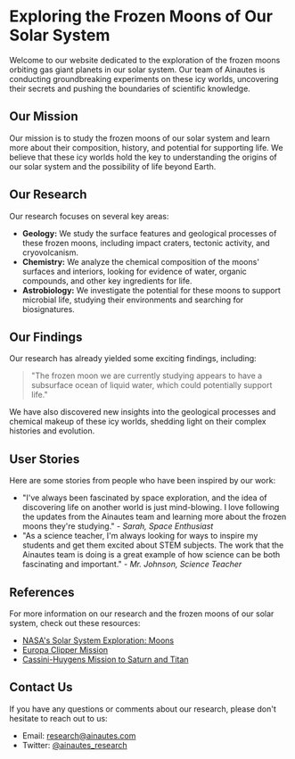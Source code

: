 <!--font:Poppins-->

# Exploring the Frozen Moons of Our Solar System

Welcome to our website dedicated to the exploration of the frozen moons orbiting gas giant planets in our solar system. Our team of Ainautes is conducting groundbreaking experiments on these icy worlds, uncovering their secrets and pushing the boundaries of scientific knowledge.

## Our Mission

Our mission is to study the frozen moons of our solar system and learn more about their composition, history, and potential for supporting life. We believe that these icy worlds hold the key to understanding the origins of our solar system and the possibility of life beyond Earth.

## Our Research

Our research focuses on several key areas:

- **Geology:** We study the surface features and geological processes of these frozen moons, including impact craters, tectonic activity, and cryovolcanism.
- **Chemistry:** We analyze the chemical composition of the moons' surfaces and interiors, looking for evidence of water, organic compounds, and other key ingredients for life.
- **Astrobiology:** We investigate the potential for these moons to support microbial life, studying their environments and searching for biosignatures.

## Our Findings

Our research has already yielded some exciting findings, including:

> "The frozen moon we are currently studying appears to have a subsurface ocean of liquid water, which could potentially support life." 

We have also discovered new insights into the geological processes and chemical makeup of these icy worlds, shedding light on their complex histories and evolution.

## User Stories

Here are some stories from people who have been inspired by our work:

- "I've always been fascinated by space exploration, and the idea of discovering life on another world is just mind-blowing. I love following the updates from the Ainautes team and learning more about the frozen moons they're studying." - *Sarah, Space Enthusiast*
- "As a science teacher, I'm always looking for ways to inspire my students and get them excited about STEM subjects. The work that the Ainautes team is doing is a great example of how science can be both fascinating and important." - *Mr. Johnson, Science Teacher*

## References

For more information on our research and the frozen moons of our solar system, check out these resources:

- [NASA's Solar System Exploration: Moons](#)
- [Europa Clipper Mission](#)
- [Cassini-Huygens Mission to Saturn and Titan](#)

## Contact Us

If you have any questions or comments about our research, please don't hesitate to reach out to us:

- Email: [research@ainautes.com](mailto:research@ainautes.com)
- Twitter: [@ainautes_research](#)

<!--

Write me content for website with wallpaper which alt text is:

"A team of Ainautes conducting experiments on a massive, frozen moon orbiting a gas giant planet."

The name/title of the page should not be 1:1 copy of the alt text but rather a real content of the website which is using this wallpaper.

- Use markdown format 
- Start with heading
- Heading should be short and concise
- The content should look like a real website 
- The website should not be about the wallpaper, wallpaper is just a related background
- Heading should be contain work "wallpaper" or "background"
- Include real sections like references, contact, user stories, etc. use things relevant to the page purpose.
- Feel free to use structure like headings, bullets, numbering, blockquotes, paragraphs, horizontal lines, etc.
- You can use formatting like bold or _italic_
- You can include UTF-8 emojis
- Links should be only #hash anchors (and you can refer to the document itself)
- Do not include images


---


# Exploring the Frozen Moons of Our Solar System

Welcome to our website dedicated to the exploration of the frozen moons orbiting gas giant planets in our solar system. Our team of Ainautes is conducting groundbreaking experiments on these icy worlds, uncovering their secrets and pushing the boundaries of scientific knowledge.

## Our Mission

Our mission is to study the frozen moons of our solar system and learn more about their composition, history, and potential for supporting life. We believe that these icy worlds hold the key to understanding the origins of our solar system and the possibility of life beyond Earth.

## Our Research

Our research focuses on several key areas:

- **Geology:** We study the surface features and geological processes of these frozen moons, including impact craters, tectonic activity, and cryovolcanism.
- **Chemistry:** We analyze the chemical composition of the moons' surfaces and interiors, looking for evidence of water, organic compounds, and other key ingredients for life.
- **Astrobiology:** We investigate the potential for these moons to support microbial life, studying their environments and searching for biosignatures.

## Our Findings

Our research has already yielded some exciting findings, including:

> "The frozen moon we are currently studying appears to have a subsurface ocean of liquid water, which could potentially support life." 

We have also discovered new insights into the geological processes and chemical makeup of these icy worlds, shedding light on their complex histories and evolution.

## User Stories

Here are some stories from people who have been inspired by our work:

- "I've always been fascinated by space exploration, and the idea of discovering life on another world is just mind-blowing. I love following the updates from the Ainautes team and learning more about the frozen moons they're studying." - *Sarah, Space Enthusiast*
- "As a science teacher, I'm always looking for ways to inspire my students and get them excited about STEM subjects. The work that the Ainautes team is doing is a great example of how science can be both fascinating and important." - *Mr. Johnson, Science Teacher*

## References

For more information on our research and the frozen moons of our solar system, check out these resources:

- [NASA's Solar System Exploration: Moons](#)
- [Europa Clipper Mission](#)
- [Cassini-Huygens Mission to Saturn and Titan](#)

## Contact Us

If you have any questions or comments about our research, please don't hesitate to reach out to us:

- Email: [research@ainautes.com](mailto:research@ainautes.com)
- Twitter: [@ainautes_research](#)


---


Write me a Google font which is best fitting for the website.

Pick from the list:
- Lato
- IBM Plex Sans
- Roboto
- Creepster
- Cabin
- Poppins
- Inter
- Futura
- Barlow Condensed
- Dancing Script
- Orbitron
- Raleway
- Exo 2
- Alegreya
- Cinzel
- Lobster
- Montserrat
- Cinzel Decorative
- Playfair Display
- Cormorant Garamond
- Great Vibes
- Open Sans


Write just the font name nothing else.


---


Poppins

-->
